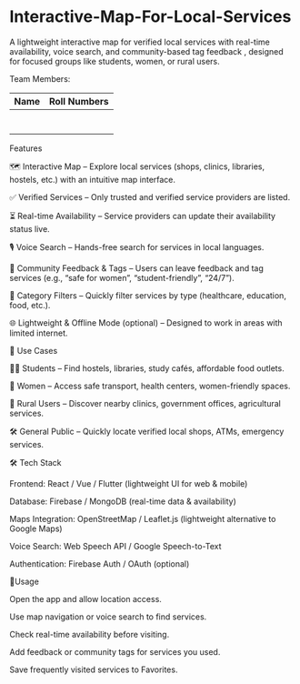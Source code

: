 # Interactive-Map-For-Local-Services
A lightweight interactive map for verified local services with real-time availability, voice search, and community-based tag feedback , designed for focused groups like students, women, or rural users.

Team Members:

|     Name          |   Roll Numbers  |
|-------------------|-----------------|
|                   |                 |
|                   |                 |
|                   |                 |
|                   |                 |
|                   |                 |
|                   |                 |
|                   |                 |

Features

🗺 Interactive Map – Explore local services (shops, clinics, libraries, hostels, etc.) with an intuitive map interface.

✅ Verified Services – Only trusted and verified service providers are listed.

⏳ Real-time Availability – Service providers can update their availability status live.

🎙 Voice Search – Hands-free search for services in local languages.

👥 Community Feedback & Tags – Users can leave feedback and tag services (e.g., “safe for women”, “student-friendly”, “24/7”).

📌 Category Filters – Quickly filter services by type (healthcare, education, food, etc.).

🌐 Lightweight & Offline Mode (optional) – Designed to work in areas with limited internet.

🚀 Use Cases

👩‍🎓 Students – Find hostels, libraries, study cafés, affordable food outlets.

👩 Women – Access safe transport, health centers, women-friendly spaces.

🏡 Rural Users – Discover nearby clinics, government offices, agricultural services.

🛠 General Public – Quickly locate verified local shops, ATMs, emergency services.

🛠 Tech Stack

Frontend: React / Vue / Flutter (lightweight UI for web & mobile)

Database: Firebase / MongoDB (real-time data & availability)

Maps Integration: OpenStreetMap / Leaflet.js (lightweight alternative to Google Maps)

Voice Search: Web Speech API / Google Speech-to-Text

Authentication: Firebase Auth / OAuth (optional)

📖Usage

Open the app and allow location access.

Use map navigation or voice search to find services.

Check real-time availability before visiting.

Add feedback or community tags for services you used.

Save frequently visited services to Favorites.
 
